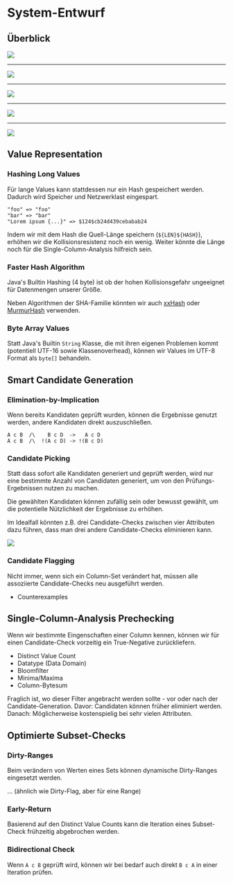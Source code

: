 # System-Entwurf

## Überblick

![](imgs/system-basic.drawio.svg)

---

![](imgs/datagen-datanode.drawio.svg)

---

![](imgs/masternode-datanode.drawio.svg)

---

![](imgs/datanode-merge.drawio.svg)

---

![](imgs/masternode-datanode.drawio.svg)

## Value Representation

### Hashing Long Values

Für lange Values kann stattdessen nur ein Hash gespeichert werden. Dadurch wird Speicher und Netzwerklast eingespart.

```
"foo" => "foo"
"bar" => "bar"
"Lorem ipsum {...}" => $124$cb24d439cebabab24
```

Indem wir mit dem Hash die Quell-Länge speichern (`${LEN}${HASH}`), erhöhen wir die Kollisionsresistenz noch ein wenig. Weiter könnte die Länge noch für die Single-Column-Analysis hilfreich sein. 

### Faster Hash Algorithm

Java's Builtin Hashing (4 byte) ist ob der hohen Kollisionsgefahr ungeeignet für Datenmengen unserer Größe.

Neben Algorithmen der SHA-Familie könnten wir auch [xxHash](https://github.com/Cyan4973/xxHash) oder [MurmurHash](https://en.wikipedia.org/wiki/MurmurHash) verwenden.

### Byte Array Values

Statt Java's Builtin `String` Klasse, die mit ihren eigenen Problemen kommt (potentiell UTF-16 sowie Klassenoverhead), können wir Values im UTF-8 Format als `byte[]` behandeln.

## Smart Candidate Generation

### Elimination-by-Implication

Wenn bereits Kandidaten geprüft wurden, können die Ergebnisse genutzt werden, andere Kandidaten direkt auszuschließen.

```
A c B  /\    B c D  ->   A c D
A c B  /\  !(A c D) -> !(B c D)
```

### Candidate Picking

Statt dass sofort alle Kandidaten generiert und geprüft werden, wird nur eine bestimmte Anzahl von Candidaten generiert, um von den Prüfungs-Ergebnissen nutzen zu machen.

Die gewählten Kandidaten können zufällig sein oder bewusst gewählt, um die potentielle Nützlichkeit der Ergebnisse zu erhöhen. 

Im Idealfall könnten z.B. drei Candidate-Checks zwischen vier Attributen dazu führen, dass man drei andere Candidate-Checks eliminieren kann. 

![](imgs/ideal-implication.drawio.svg)

### Candidate Flagging

Nicht immer, wenn sich ein Column-Set verändert hat, müssen alle assoziierte Candidate-Checks neu ausgeführt werden. 

* Counterexamples

## Single-Column-Analysis Prechecking

Wenn wir bestimmte Eingenschaften einer Column kennen, können wir für einen Candidate-Check vorzeitig ein True-Negative zurückliefern.

* Distinct Value Count
* Datatype (Data Domain)
* Bloomfilter
* Minima/Maxima
* Column-Bytesum

Fraglich ist, wo dieser Filter angebracht werden sollte - vor oder nach der Candidate-Generation. Davor: Candidaten können früher eliminiert werden. Danach: Möglicherweise kostenspielig bei sehr vielen Attributen.

## Optimierte Subset-Checks

### Dirty-Ranges

Beim verändern von Werten eines Sets können dynamische Dirty-Ranges eingesetzt werden. 

... (ähnlich wie Dirty-Flag, aber für eine Range)

### Early-Return

Basierend auf den Distinct Value Counts kann die Iteration eines Subset-Check frühzeitig abgebrochen werden.

### Bidirectional Check

Wenn `A c B` geprüft wird, können wir bei bedarf auch direkt `B c A` in einer Iteration prüfen.

